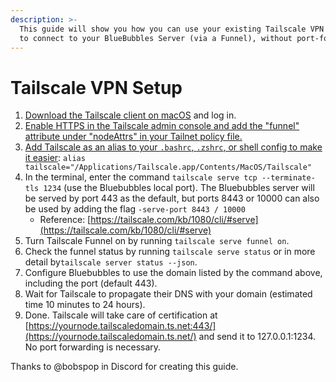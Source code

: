 ```yaml
---
description: >-
  This guide will show you how you can use your existing Tailscale VPN account
  to connect to your BlueBubbles Server (via a Funnel), without port-forwarding
---
```


# Tailscale VPN Setup

1. [Download the Tailscale client on macOS](https://tailscale.com/kb/1016/install-mac/) and log in.
2. [Enable HTTPS in the Tailscale admin console and add the "funnel" attribute under "nodeAttrs" in your Tailnet policy file.](https://tailscale.com/kb/1223/tailscale-funnel/#setup)
3. [Add Tailscale as an alias to your `.bashrc`, `.zshrc`, or shell config to make it easier](https://tailscale.com/kb/1080/cli/#using-the-cli): `alias tailscale="/Applications/Tailscale.app/Contents/MacOS/Tailscale"`&#x20;
4. In the terminal, enter the command `tailscale serve tcp --terminate-tls 1234` (use the Bluebubbles local port). The Bluebubbles server will be served by port 443 as the default, but ports 8443 or 10000 can also be used by adding the flag `-serve-port 8443 / 10000`
   * Reference: [https://tailscale.com/kb/1080/cli/#serve](https://tailscale.com/kb/1080/cli/#serve)
5. Turn Tailscale Funnel on by running `tailscale serve funnel on`.&#x20;
6. Check the funnel status by running `tailscale serve status` or in more detail by`tailscale server status --json`.&#x20;
7. Configure Bluebubbles to use the domain listed by the command above, including the port (default 443).&#x20;
8. Wait for Tailscale to propagate their DNS with your domain (estimated time 10 minutes to 24 hours).&#x20;
9. Done. Tailscale will take care of certification at [https://yournode.tailscaledomain.ts.net:443/](https://yournode.tailscaledomain.ts.net/) and send it to 127.0.0.1:1234. No port forwarding is necessary.

Thanks to @bobspop in Discord for creating this guide.
